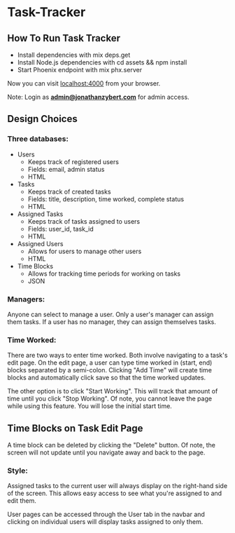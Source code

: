 # Task-Tracker

## How To Run Task Tracker
- Install dependencies with mix deps.get
- Install Node.js dependencies with cd assets && npm install
- Start Phoenix endpoint with mix phx.server

Now you can visit [localhost:4000](localhost:4000) from your browser.

Note: Login as **admin@jonathanzybert.com** for admin access.

## Design Choices
### Three databases:
- Users
  - Keeps track of registered users
  - Fields: email, admin status
  - HTML
- Tasks
  - Keeps track of created tasks
  - Fields: title, description, time worked, complete status
  - HTML
- Assigned Tasks
  - Keeps track of tasks assigned to users
  - Fields: user_id, task_id
  - HTML
- Assigned Users
  - Allows for users to manage other users
  - HTML
- Time Blocks
  - Allows for tracking time periods for working on tasks
  - JSON
  
### Managers:
Anyone can select to manage a user. Only a user's manager can assign them tasks.
If a user has no manager, they can assign themselves tasks.

### Time Worked:
There are two ways to enter time worked. Both involve navigating to a task's edit page.
On the edit page, a user can type time worked in (start, end) blocks separated by a semi-colon.
Clicking "Add Time" will create time blocks and automatically click save so that the time worked updates.

The other option is to click "Start Working". This will track that amount of time until you
click "Stop Working". Of note, you cannot leave the page while using this feature. You will lose
the initial start time.

## Time Blocks on Task Edit Page
A time block can be deleted by clicking the "Delete" button. Of note, the screen will not update until you
navigate away and back to the page.

### Style:
Assigned tasks to the current user will always display on the right-hand side
of the screen. This allows easy access to see what you're assigned
to and edit them.

User pages can be accessed through the User tab in the navbar and clicking
on individual users will display tasks assigned to only them.